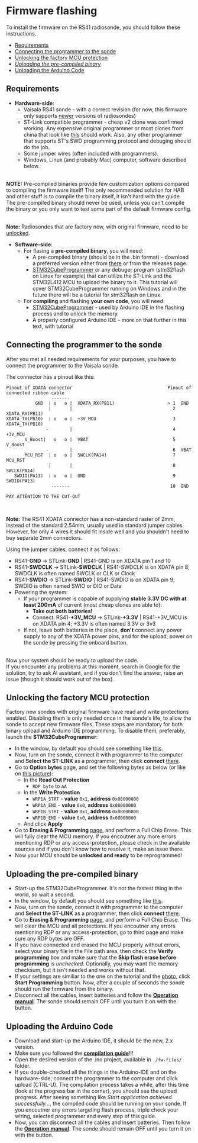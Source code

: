 # Firmware flashing
To install the firmware on the RS41 radiosonde, you should follow these instructions.

* [Requirements](#requirements)
* [Connecting the programmer to the sonde](#connecting-the-programmer-to-the-sonde)
* [Unlocking the factory MCU protection](#unlocking-the-factory-mcu-protection)
* [*Uploading the pre-compiled binary*](#uploading-the-pre-compiled-binary)
* [Uploading the Arduino Code](#uploading-the-arduino-code)

## Requirements
* **Hardware-side**:
    * Vaisala RS41 sonde - with a correct revision (for now, this firmware only supports [newer](../hw/README.md#older-vs-newer---how-do-i-know-which-one-im-holding-now) versions of radiosondes)
    * ST-Link compatible programmer - cheap v2 clone was confirmed working. Any expensive original programmer or most clones from china that look like [this](https://sklep.msalamon.pl/wp-content/uploads/2024/07/sklep_msalamon_STLINK_USB_RED.jpg) should work. Also, any other programmer that supports ST's SWD programming protocol and debuging should do the job.
    * Some jumper wires (often included with programmers).
    * Windows, Linux (and probably Mac) computer, software described below.

<br>**NOTE:** Pre-compiled binaries provide few customization options compared to compiling the firmware itself! The only recommended solution for HAB and other stuff is to compile the binary itself, it isn't hard with the guide.<br>
The pre-compiled binary should never be used, unless you can't compile the binary or you only want to test some part of the default firmware config.

<br>**Note:** Radiosondes that are factory new, with original firmware, need to be [unlocked](#unlocking-the-factory-mcu-protection).

* **Software-side**:
    * For flasing a **pre-compiled binary**, you will need:
        * A pre-compiled binary (should be in the .bin format) - download a preferred version either from [there](./fw-files/) or from the releases page.
        * [STM32CubeProgrammer](https://www.st.com/en/development-tools/stm32cubeprog.html) or any debuger program (stm32flash on Linux for example) that can utilize the ST-Link and the STM32L412 MCU to upload the binary to it. This tutorial will cover STM32CubeProgrammer running on Windows and in the future there will be a tutorial for stm32flash on Linux.
    * For **compiling** and flashing **your own code**, you will need:
        * [STM32CubeProgrammer](https://www.st.com/en/development-tools/stm32cubeprog.html) - used by Arduino IDE in the flashing process and to unlock the memory.
        * A properly configured Arduino IDE - more on that further in this text, with tutorial


## Connecting the programmer to the sonde
After you met all needed requirements for your purposes, you have to connect the programmer to the Vaisala sonde.<br>

The connector has a pinout like this:
```
Pinout of XDATA connector                                    Pinout of connected ribbon cable
                 -------                                     
           GND  | o   o |  XDATA_RX(PB11)                    > 1  GND
                |       |                                      2  XDATA_RX(PB11)
XDATA_TX(PB10)  | o   o |  +3V_MCU                             3  XDATA_TX(PB10) 
               -        |                                      4  +3V_MCU
       V_Boost|   o   o |  VBAT                                5  V_Boost
               -        |                                      6  VBAT
       MCU_RST  | o   o |  SWCLK(PA14)                         7  MCU_RST
                |       |                                      8  SWCLK(PA14)
   SWDIO(PA13)  | o   o |  GND                                 9  SWDIO(PA13)
                 -------                                      10  GND

PAY ATTENTION TO THE CUT-OUT
```
<br>

**Note:** The RS41 XDATA connector has a non-standard raster of 2mm, instead of the standard 2.54mm, usually used in standard jumper cables. However, for only 4 wires it should fit inside well and you shouldn't need to buy separate 2mm connectors.<br>

Using the jumper cables, connect it as follows:
* RS41-**GND** -> STLink-**GND** | RS41-GND is on XDATA pin 1 and 10
* RS41-**SWDCLK** -> STLink-**SWDCLK** | RS41-SWDCLK is on XDATA pin 8; SWDCLK is often named SWCLK or CLK or Clock
* RS41-**SWDIO** -> STLink-**SWDIO** | RS41-SWDIO is on XDATA pin 9; SWDIO is often named SWIO or DIO or Data
* Powering the system:
    * If your programmer is capable of supplying **stable 3.3V DC with at least 200mA** of current (most cheap clones are able to):
        * **Take out both batteries!**
        * Connect: RS41-**+3V_MCU** -> STLink-**+3.3V** | RS41-+3V_MCU is on XDATA pin 4; +3.3V is often named 3.3V or 3v3
    * If not, leave both batteries in the place, **don't** connect any power supply to any of the XDATA power pins, and for the upload, power on the sonde by pressing the onboard button.

<br>
Now your system should be ready to upload the code. <br>
If you encounter any problems at this moment, search in Google for the solution, try to ask AI assistant, and if you don't find the answer, raise an issue (though it should work out of the box).


## Unlocking the factory MCU protection
Factory new sondes with original firmware have read and write protections enabled. Disabling them is only needed once in the sonde's life, to allow the sonde to accept new firmware files. These steps are mandatory for both binary upload and Arduino IDE programming. To disable them, preferably, launch the **STM32CubeProgrammer**:
* In the window, by default you should see something like [this](./photos/main_window.png).
* Now, turn on the sonde, connect it with programmer to the computer and **Select the ST-LINK** as a programmer, then click **connect** [there](./photos/stlink-connection.png).
* Go to **Option bytes** page, and set the following bytes as below (or like on [this picture](./photos/mcu-unlock.png)):
  * In the **Read Out Protection**
    * `RDP byte` to `AA`
  * In the **Write Protection**
    * `WRP1A_STRT` - **value** `0x1`, **address** `0x08000800`
    * `WRP1A_END` - **value** `0x0`, **address** `0x08000000`
    * `WRP1B_STRT` - **value** `0x1`, **address** `0x08000800`
    * `WRP1B_END` - **value** `0x0`, **address** `0x08000000`
  * And click **Apply**
* Go to **Erasing & Programming** [page](./photos/erase_and_upload.png), and perform a Full Chip Erase. This will fully clear the MCU memory. If you encoutner any more errors mentioning RDP or any access-protection, please check in the available sources and if you don't know how to resolve it, make an issue there.
* Now your MCU should be **unlocked and ready** to be reprogrammed!

## Uploading the pre-compiled binary
* Start-up the STM32CubeProgrammer. It's not the fastest thing in the world, so wait a second.
* In the window, by default you should see something like [this](./photos/main_window.png).
* Now, turn on the sonde, connect it with programmer to the computer and **Select the ST-LINK** as a programmer, then click **connect** [there](./photos/stlink-connection.png).
* Go to **Erasing & Programming** [page](./photos/erase_and_upload.png), and perform a Full Chip Erase. This will clear the MCU and all protections. If you encoutner any errors mentioning RDP or any access-protection, go to third page and make sure any RDP bytes are OFF.
* If you have connected and erased the MCU properly without errors, select your binary file in the File path area, then check the **Verify programming** box and make sure that the **Skip flash erase before programming** is *unchecked*. Optionally, you may want the memory checksum, but it isn't needed and works without that.
* If your settings are similiar to the one on the tutorial and the [photo](./photos/erase_and_upload.png), click **Start Programming** button. Now, after a couple of seconds the sonde should run the firmware from the binary.
* Disconnect all the cables, insert batteries and follow the [**Operation manual**](./OPERATION_MANUAL.md). The sonde should remain OFF until you turn it on with the button.

## Uploading the Arduino Code
* Download and start-up the Arduino IDE, it should be the new, 2.x version.
* Make sure you followed the [**compilation guide**](./COMPILE.md)!!!
* Open the desired version of the .ino project, available in `./fw-files/` folder.
* If you double-checked all the things in the Arduino-IDE and on the hardware-side, connect the programmer to the computer and click upload (CTRL-U). The compilation process takes a while, after this time (look at the progress bar in the corner), you should see the upload progress. After seeing something like *Start application achieved successfully...*, the compiled code should be running on your sonde. If you encoutner any errors targeting flash process, triple check your wiring, selected programmer and every step of this guide.
* Now, you can disconnect all the cables and insert batteries. Then follow the [**Operation manual**](./OPERATION_MANUAL.md). The sonde should remain OFF until you turn it on with the button.